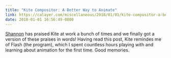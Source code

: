 ```yaml
---
title: "Kite Compositor: A Better Way to Animate"
link: https://calayer.com/miscellaneous/2018/01/01/kite-compositor-a-better-way-to-animate.html
date: 2018-01-01 16:56:49-0800
---
```


[Shannon][0] has praised Kite at work a bunch of times and we finally got
a version of these praises in words! Having read this post, Kite remindes me of
Flash (the program), which I spent countless hours playing with and learning
about animation for the first time. Good memories.

[0]: https://twitter.com/LucasTizma
